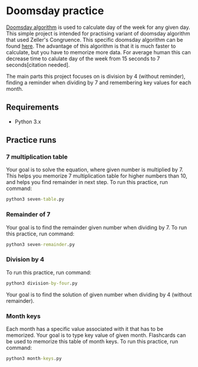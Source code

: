 # Doomsday practice

[Doomsday algorithm](https://en.wikipedia.org/wiki/Doomsday_rule) is used to calculate day of the week for any given day. This simple project is intended for practising variant of doomsday algorithm that used Zeller's Congruence. This specific doomsday algorithm can be found [here](https://worldmentalcalculation.com/how-to-calculate-calendar-dates/). The advantage of this algorithm is that it is much faster to calculate, but you have to memorize more data. For average human this can decrease time to calulate day of the week from 15 seconds to 7 seconds[citation needed].

The main parts this project focuses on is division by 4 (without reminder), finding a reminder
when dividing by 7 and remembering key values for each month.

## Requirements

- Python 3.x

## Practice runs
### 7 multiplication table 

Your goal is to solve the equation, where given number is multiplied by 7. This helps you memorize 7 multiplication table for higher numbers than 10, and helps you find remainder in next step.
To run this practice, run command:
``` cmd
python3 seven-table.py
 ```

### Remainder of 7

Your goal is to find the remainder given number when dividing by 7.
To run this practice, run command:
``` cmd
python3 seven-remainder.py
 ```

### Division by 4
To run this practice, run command:
``` cmd
python3 division-by-four.py
 ```
Your goal is to find the solution of given number when dividing by 4 (without remainder).

### Month keys
Each month has a specific value associated with it that has to be memorized. Your goal is to type key value of given month. Flashcards can be used to memorize this table of month keys.
To run this practice, run command:
``` cmd
python3 month-keys.py
 ```





